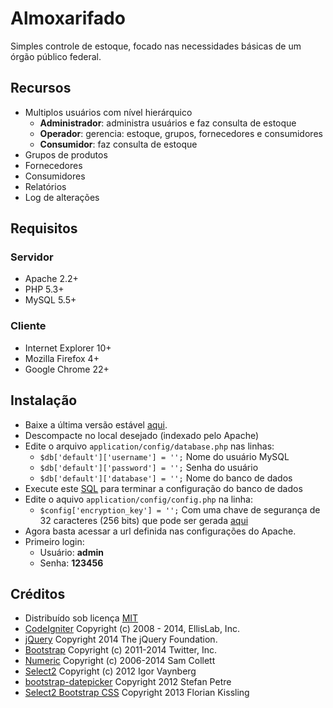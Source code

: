 Almoxarifado
============

Simples controle de estoque, focado nas necessidades básicas de um órgão público federal.

Recursos
------------
- Multiplos usuários com nível hierárquico
  - **Administrador**: administra usuários e faz consulta de estoque
  - **Operador**: gerencia: estoque, grupos, fornecedores e consumidores
  - **Consumidor**: faz consulta de estoque
- Grupos de produtos
- Fornecedores
- Consumidores
- Relatórios
- Log de alterações

Requisitos
------------
### Servidor
- Apache 2.2+
- PHP 5.3+
- MySQL 5.5+

### Cliente
- Internet Explorer 10+
- Mozilla Firefox 4+
- Google Chrome 22+

Instalação
------------
- Baixe a última versão estável [aqui](https://github.com/weslleih/almoxarifado/releases).
- Descompacte no local desejado (indexado pelo Apache)
- Edite o arquivo ``` application/config/database.php ``` nas linhas:
  - ``` $db['default']['username'] = ''; ``` Nome do usuário MySQL
  - ``` $db['default']['password'] = ''; ``` Senha do usuário
  - ``` $db['default']['database'] = ''; ``` Nome do banco de dados
- Execute este [SQL](https://github.com/weslleih/almoxarifado/blob/master/application/installation/database.sql) para terminar a configuração do banco de dados
- Edite o aquivo ``` application/config/config.php ``` na linha:
  - ``` $config['encryption_key'] = ''; ``` Com uma chave de segurança de 32 caracteres (256 bits) que pode ser gerada [aqui](http://randomkeygen.com/)
- Agora basta acessar a url definida nas configurações do Apache.
- Primeiro login:
  - Usuário: **admin**
  - Senha: **123456**

Créditos
------------
- Distribuído sob licença [MIT](https://github.com/weslleih/almoxarifado/blob/master/LICENSE) 
- [CodeIgniter](http://ellislab.com/codeigniter) Copyright (c) 2008 - 2014, EllisLab, Inc.
- [jQuery](https://jquery.org) Copyright 2014 The jQuery Foundation.
- [Bootstrap](http://getbootstrap.com/) Copyright (c) 2011-2014 Twitter, Inc.
- [Numeric](http://www.texotela.co.uk/code/jquery/numeric/) Copyright (c) 2006-2014 Sam Collett
- [Select2](http://ivaynberg.github.io/select2/) Copyright (c) 2012 Igor Vaynberg
- [bootstrap-datepicker](http://www.eyecon.ro/bootstrap-datepicker) Copyright 2012 Stefan Petre
- [Select2 Bootstrap CSS](http://fk.github.io/select2-bootstrap-css/) Copyright 2013 Florian Kissling